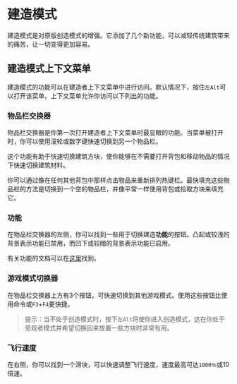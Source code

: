 # 建造模式

建造模式是对原版创造模式的增强。它添加了几个新功能，可以减轻传统建筑带来的痛苦，让一切变得更加容易。

## 建造模式上下文菜单

建造模式的功能可以在建造者上下文菜单中进行访问。默认情况下，按住`左Alt`可以打开该菜单。上下文菜单允许你访问以下列出的功能。

### 物品栏交换器

物品栏交换器是你第一次打开建造者上下文菜单时最显眼的功能。当菜单被打开时，你可以使用滚轮或数字键快速切换到另一个物品栏。

这个功能有助于快速切换建筑方块，使你能够在不需要打开背包和移动物品的情况下快速切换建筑材料。

你可以通过像在任何其他背包中那样点击物品来重新排列热键栏。最快填充这些物品栏的方法是切换到一个空的物品栏，并像平常一样使用背包或拾取方块来填充它。

### 功能

在物品栏交换器的左侧，你可以找到一些用于切换建造**功能**的按钮。凸起或较浅的背景表示功能已禁用，而凹下或较暗的背景表示功能已启用。

有关功能的文档可以在[这里](/zht/capabilities/intro.md)找到。

### 游戏模式切换器

在物品栏交换器上方有3个按钮，可快速切换到其他游戏模式。使用这些按钮比使用命令或`F3`+`F4`更快捷。

> 提示：当不处于创造模式时，按下`左Alt`将使你进入创造模式，这在你处于旁观者模式并希望切换回来放置一些方块时非常有用。

### 飞行速度

在右侧，你可以找到一个滑块，可以快速调整飞行速度，速度最高可达`1000％`或10倍速。